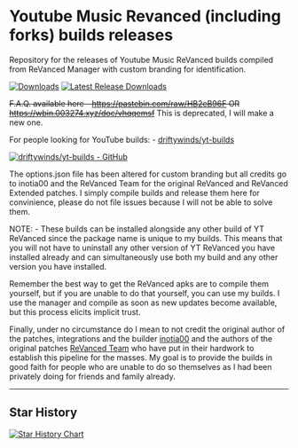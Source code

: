 # Youtube Music Revanced (including forks) builds releases
Repository for the releases of Youtube Music ReVanced builds compiled from ReVanced Manager with custom branding for identification.

[![Downloads](https://img.shields.io/github/downloads/driftywinds/YTM-builds/total?style=for-the-badge)](https://img.shields.io/github/downloads/driftywinds/YTM-builds/total?style=for-the-badge) [![Latest Release Downloads](https://img.shields.io/github/downloads/driftywinds/YTM-builds/latest/total?style=for-the-badge)](https://img.shields.io/github/downloads/driftywinds/YTM-builds/latest/total?style=for-the-badge) 

~~F.A.Q. available here - https://pastebin.com/raw/HB2eB96F OR https://wbin.003274.xyz/doc/vhqqemsf~~ This is deprecated, I will make a new one.

For people looking for YouTube builds: - [driftywinds/yt-builds](https://github.com/driftywinds/yt-builds)

[![driftywinds/yt-builds - GitHub](https://stats.drifty.win/api/pin?username=driftywinds&repo=yt-builds&title_color=fff&icon_color=f9f9f9&text_color=9f9f9f&bg_color=151515)](https://github.com/driftywinds/yt-builds)

The options.json file has been altered for custom branding but all credits go to inotia00  and the ReVanced Team for the original ReVanced and ReVanced Extended patches. I simply compile builds and release them here for convinience, please do not file issues because I will not be able to solve them.

NOTE: - These builds can be installed alongside any other build of YT ReVanced since the package name is unique to my builds. This means that you will not have to uninstall any other version of YT ReVanced you have installed already and can simultaneously use both my build and any other version you have installed.

Remember the best way to get the ReVanced apks are to compile them yourself, but if you are unable to do that yourself, you can use my builds. I use the manager and compile as soon as new updates become available, but this process elicits implicit trust. 

Finally, under no circumstance do I mean to not credit the original author of the patches, integrations and the builder [inotia00](https://github.com/inotia00) and the authors of the original patches [ReVanced Team](https://github.com/ReVanced) who have put in their hardwork to establish this pipeline for the masses. My goal is to provide the builds in good faith for people who are unable to do so themselves as I had been privately doing for friends and family already.

---
## Star History

[![Star History Chart](https://api.star-history.com/svg?repos=driftywinds/ytm-builds&type=Date)](https://star-history.com/#driftywinds/ytm-builds&Date)
